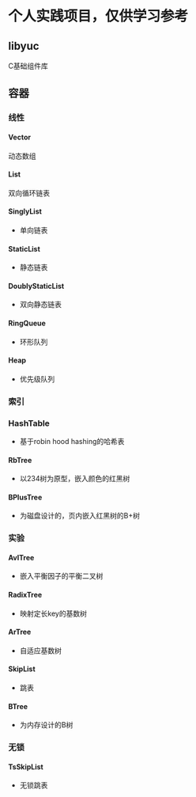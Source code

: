 # 个人实践项目，仅供学习参考

## libyuc
C基础组件库

## 容器
### 线性
#### Vector
动态数组
#### List
双向循环链表
#### SinglyList
- 单向链表
#### StaticList
- 静态链表
#### DoublyStaticList
- 双向静态链表
#### RingQueue
- 环形队列
#### Heap
- 优先级队列
### 索引
### HashTable
- 基于robin hood hashing的哈希表
#### RbTree
- 以234树为原型，嵌入颜色的红黑树
#### BPlusTree
- 为磁盘设计的，页内嵌入红黑树的B+树
### 实验
#### AvlTree
- 嵌入平衡因子的平衡二叉树
#### RadixTree
- 映射定长key的基数树
#### ArTree
- 自适应基数树
#### SkipList
- 跳表
#### BTree
- 为内存设计的B树
### 无锁
#### TsSkipList
- 无锁跳表